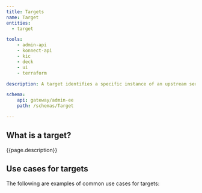 ```yaml
---
title: Targets
name: Target
entities:
  - target

tools:
    - admin-api
    - konnect-api
    - kic
    - deck
    - ui
    - terraform

description: A target identifies a specific instance of an upstream service.

schema:
    api: gateway/admin-ee
    path: /schemas/Target

---
```


## What is a target?

{{page.description}}


## Use cases for targets

The following are examples of common use cases for targets:
